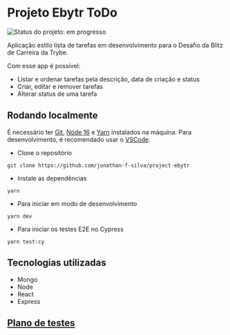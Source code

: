 # Projeto Ebytr ToDo

![Status do projeto: em progresso](https://img.shields.io/badge/status%20do%20projeto-em%20progresso-yellow)

Aplicação estilo lista de tarefas em desenvolvimento para o Desafio da Blitz de Carreira da Trybe.

Com esse app é possível:
- Listar e ordenar tarefas pela descrição, data de criação e status
- Criar, editar e remover tarefas
- Alterar status de uma tarefa

<!-- ## Demonstração -->
<!-- gif da aplicação -->
<!-- link do deploy -->

## Rodando localmente

É necessário ter [Git](https://git-scm.com), [Node 16](https://nodejs.org/pt-br/) e [Yarn](https://yarnpkg.com/getting-started/install) instalados na máquina. Para desenvolvimento, é recomendado usar o [VSCode](https://code.visualstudio.com).

- Clone o repositório
```shell
git clone https://github.com/jonathan-f-silva/project-ebytr
```

- Instale as dependências
```shell
yarn
```

- Para iniciar em modo de desenvolvimento
```shell
yarn dev
```

- Para iniciar os testes E2E no Cypress
```shell
yarn test:cy
```

## Tecnologias utilizadas
- Mongo
- Node
- React
- Express

## [Plano de testes](docs/TESTING.md)
